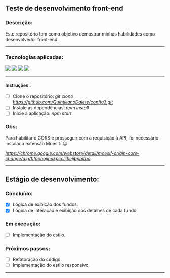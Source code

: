 ## Teste de desenvolvimento front-end

### Descrição:
Este repositório tem como objetivo demostrar minhas habilidades como desenvolvedor front-end.

---

### Tecnologias aplicadas:
<img src="https://img.shields.io/badge/-HTML-orange?logo=HTML5" /> <img src="https://img.shields.io/badge/-CSS-informational?logo=CSS3" /> <img src="https://img.shields.io/badge/-Javascript-yellow?logo=Javascript" /> <img src="https://img.shields.io/badge/-React-blue?logo=React" />

---

#### Instruções :
- [ ] Clone o repositório: *git clone https://github.com/QuintilianoDalete/config3.git*
- [ ] Instale as dependências: *npm install*
- [ ] Inicie a aplicação: *npm start*

### Obs:
Para habilitar o CORS e prosseguir com a requisição à API, foi necessário instalar a extensão Moesif:  :wink:

*https://chrome.google.com/webstore/detail/moesif-origin-cors-change/digfbfaphojjndkpccljibejjbppifbc*

---

## Estágio de desenvolvimento:

### Concluído:

- [x] Lógica de exibição dos fundos.
- [x] Lógica de interação e exibição dos detalhes de cada fundo.

### Em execução:

- [ ] Implementação do estilo.

### Próximos passos:

- [ ] Refatoração do código.
- [ ] Implementação do estilo responsivo.

---
